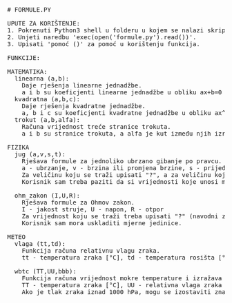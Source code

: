 <pre>
# FORMULE.PY

UPUTE ZA KORIŠTENJE:
1. Pokrenuti Python3 shell u folderu u kojem se nalazi skripta.
2. Unjeti naredbu 'exec(open('formule.py').read())'.
3. Upisati 'pomoć ()' za pomoć u korištenju funkcija.

FUNKCIJE:

MATEMATIKA:  
  linearna (a,b):  
    Daje rješenja linearne jednadžbe.  
    a i b su koeficjenti linearne jednadžbe u obliku ax+b=0  
  kvadratna (a,b,c):  
    Daje rješenja kvadratne jednadžbe.  
    a, b i c su koeficjenti kvadratne jednadžbe u obliku ax^2+bx+c=0  
  trokut (a,b,alfa):  
    Računa vrijednost treće stranice trokuta.  
    a i b su stranice trokuta, a alfa je kut između njih izražen u stupnjevima (°).  

FIZIKA
  jug (a,v,s,t):  
    Rješava formule za jednoliko ubrzano gibanje po pravcu.  
    a - ubrzanje, v - brzina ili promjena brzine, s - prijeđeni put ili promjena prijeđenog puta, t - vremenski period  
    Za veličinu koju se traži upisati "?", a za veličinu koja je nepoznata ili nije potrebna upisati "/" (navodni znakovi su potrebni). NPR., ako se želi izračunati ubrzanje, a poznate su promjena brzine (npr. 2) i promjena vremena (npr. 4) treba upisati: jug ("?",2,"/",4)  
    Korisnik sam treba paziti da si vrijednosti koje unosi međusobno odgovaraju po mjernim jedinicama.  

  ohm_zakon (I,U,R):
    Rješava formule za Ohmov zakon.
    I - jakost struje, U - napon, R - otpor
    Za vrijednost koju se traži treba upisati "?" (navodni znakovi su potrebi). NPR., ako se želi izračunati napon, potrebno je upisati ohm_zakon (2,"?",5)
    Korisnik sam mora uskladiti mjerne jedinice.

METEO
  vlaga (tt,td):
    Funkcija računa relativnu vlagu zraka.
    tt - temperatura zraka [°C], td - temperatura rosišta [°C]

  wbtc (TT,UU,bbb):
    Funkcija računa vrijednost mokre temperature i izražava ju u °C.
    TT - temperatura zraka [°C], UU - relativna vlaga zraka [°C], bbb - tlak zraka na razini postaje [hPa]
    Ako je tlak zraka iznad 1000 hPa, mogu se izostaviti znamenke tisućica i stotica.
</pre>
